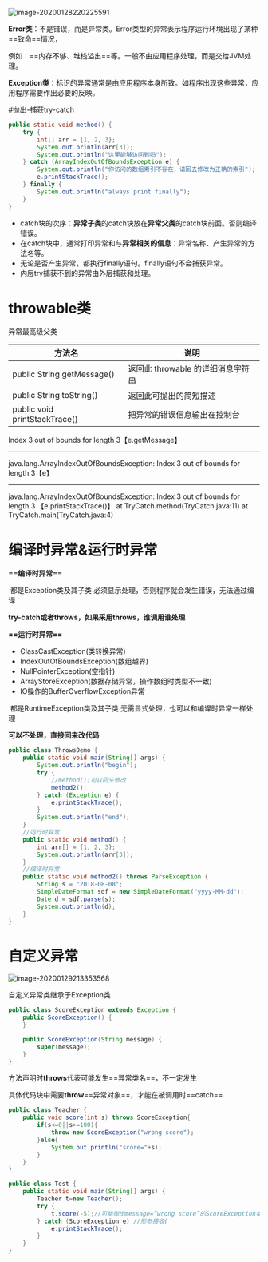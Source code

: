 ![image-20200128220225591](C:\Users\Hery\Desktop\GitHub\java\image\image-20200128220225591.png)

**Error类**：不是错误，而是异常类。Error类型的异常表示程序运行环境出现了某种==致命==情况，

例如：==内存不够、堆栈溢出==等。一般不由应用程序处理，而是交给JVM处理。

**Exception类**：标识的异常通常是由应用程序本身所致。如程序出现这些异常，应用程序需要作出必要的反映。

#抛出-捕获try-catch

```java
public static void method() {
    try {
        int[] arr = {1, 2, 3};
        System.out.println(arr[3]);
        System.out.println("这里能够访问到吗");
    } catch (ArrayIndexOutOfBoundsException e) {
        System.out.println("你访问的数组索引不存在，请回去修改为正确的索引");
        e.printStackTrace();
    } finally {
        System.out.println("always print finally");
    }
}
```

- catch块的次序：**异常子类**的catch块放在**异常父类**的catch块前面。否则编译错误。
- 在catch块中，通常打印异常和与**异常相关的信息**：异常名称、产生异常的方法名等。
- 无论是否产生异常，都执行finally语句。finally语句不会捕获异常。
- 内层try捕获不到的异常由外层捕获和处理。


# throwable类

异常最高级父类

| 方法名                        | 说明                              |
| ----------------------------- | --------------------------------- |
| public String getMessage()    | 返回此 throwable 的详细消息字符串 |
| public String toString()      | 返回此可抛出的简短描述            |
| public void printStackTrace() | 把异常的错误信息输出在控制台      |

Index 3 out of bounds for length 3【e.getMessage】

-----------
java.lang.ArrayIndexOutOfBoundsException: Index 3 out of bounds for length 3【e】

-----------
java.lang.ArrayIndexOutOfBoundsException: Index 3 out of bounds for length 3 【e.printStackTrace()】
	at TryCatch.method(TryCatch.java:11)
	at TryCatch.main(TryCatch.java:4)

# 编译时异常&运行时异常

**==编译时异常==**

​	都是Exception类及其子类
​	必须显示处理，否则程序就会发生错误，无法通过编译

**try-catch或者throws，如果采用throws，谁调用谁处理**

**==运行时异常==**

- ClassCastException(类转换异常) 
- IndexOutOfBoundsException(数组越界) 
- NullPointerException(空指针) 
- ArrayStoreException(数据存储异常，操作数组时类型不一致) 
- IO操作的BufferOverflowException异常 

​	都是RuntimeException类及其子类
​	无需显式处理，也可以和编译时异常一样处理  

**可以不处理，直接回来改代码**

```java
public class ThrowsDemo {
    public static void main(String[] args) {
        System.out.println("begin");
        try {
            //method();可以回头修改
            method2();
        } catch (Exception e) {
            e.printStackTrace();
        }
        System.out.println("end");
    }
    //运行时异常
    public static void method() {
        int arr[] = {1, 2, 3};
        System.out.println(arr[3]);
    }
    //编译时异常
    public static void method2() throws ParseException {
        String s = "2018-08-08";
        SimpleDateFormat sdf = new SimpleDateFormat("yyyy-MM-dd");
        Date d = sdf.parse(s);
        System.out.println(d);
    }
}
```

# 自定义异常

![image-20200129213353568](C:\Users\Hery\Desktop\GitHub\java\image\image-20200129213353568.png)



自定义异常类继承于Exception类

```java
public class ScoreException extends Exception {
    public ScoreException() {
    }

    public ScoreException(String message) {
        super(message);
    }
}
```

方法声明时**throws**代表可能发生==异常类名==，不一定发生

具体代码块中需要**throw**==异常对象==，才能在被调用时==catch==

```java
public class Teacher {
    public void score(int s) throws ScoreException{
        if(s<=0||s>=100){
            throw new ScoreException("wrong score");
        }else{
            System.out.println("score="+s);
        }
    }
}
```

```java
public class Test {
    public static void main(String[] args) {
        Teacher t=new Teacher();
        try {
            t.score(-5);//可能抛出message=“wrong score”的ScoreException类异常
        } catch (ScoreException e) //形参接收{
            e.printStackTrace();
        }
    }
}
```


